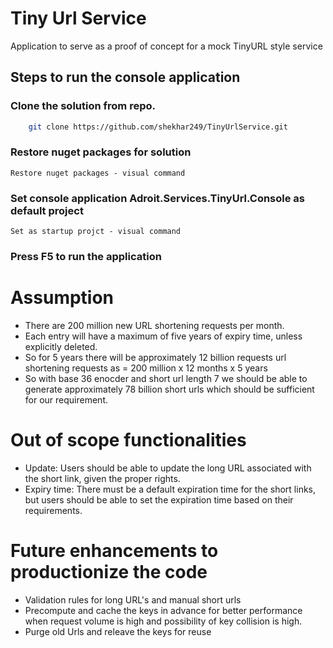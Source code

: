 ﻿# Tiny Url Service
Application to serve as a proof of concept for a mock TinyURL style service
## Steps to run the console application
### Clone the solution from repo.
```bash
	git clone https://github.com/shekhar249/TinyUrlService.git	
```
### Restore nuget packages for solution
	Restore nuget packages - visual command
### Set console application Adroit.Services.TinyUrl.Console as default project
	Set as startup projct - visual command
### Press F5 to run the application
 
# Assumption
  - There are 200 million new URL shortening requests per month.
  - Each entry will have a maximum of five years of expiry time, unless explicitly deleted.
  - So for 5 years there will be approximately 12 billion requests url shortening requests as = 200 million x 12 months x 5  years 
  - So with base 36 enocder and short url length 7 we should be able to generate approximately 78 billion short urls which should be sufficient for our requirement.
# Out of scope functionalities
  - Update: Users should be able to update the long URL associated with the short link, given the proper rights.
  - Expiry time: There must be a default expiration time for the short links, but users should be able to set the expiration time based on their requirements.
	
# Future enhancements to productionize the code
 - Validation rules for long URL's and manual short urls
 - Precompute  and cache the keys in advance for better performance when request volume is high and possibility of key collision is high.
 - Purge old Urls and releave the keys for reuse
 

 
